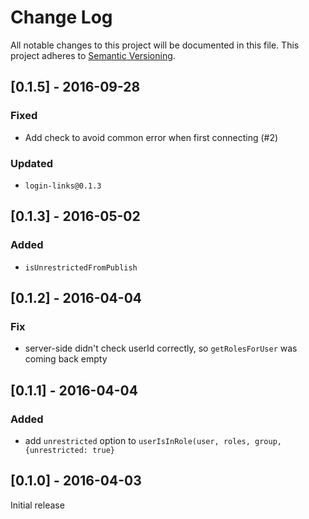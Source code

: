 # Change Log

All notable changes to this project will be documented in this file.
This project adheres to [Semantic Versioning](http://semver.org/).

## [0.1.5] - 2016-09-28
### Fixed
- Add check to avoid common error when first connecting (#2)
### Updated
- `login-links@0.1.3`

## [0.1.3] - 2016-05-02
### Added
- `isUnrestrictedFromPublish`

## [0.1.2] - 2016-04-04
### Fix
- server-side didn't check userId correctly, so `getRolesForUser` was coming back empty

## [0.1.1] - 2016-04-04
### Added
- add `unrestricted` option to `userIsInRole(user, roles, group, {unrestricted: true}`

## [0.1.0] - 2016-04-03
Initial release
